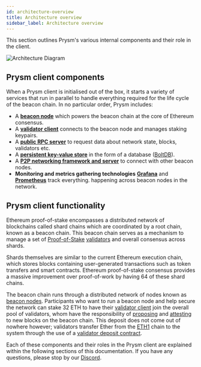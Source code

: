 ```yaml
---
id: architecture-overview
title: Architecture overview
sidebar_label: Architecture overview
---
```

  This section outlines Prysm's various internal components and their role in
  the client.

![Architecture Diagram](/img/prysm-architecture.png)

## Prysm client components

When a Prysm client is initialised out of the box, it starts a variety of services that run in parallel to handle everything required for the life cycle of the beacon chain. In no particular order, Prysm includes:

* A [**beacon node**](/docs/how-prysm-works/beacon-node) which powers the beacon chain at the core of Ethereum consensus.
* A [**validator client**](/docs/how-prysm-works/prysm-validator-client) connects to the beacon node and manages staking keypairs.
* A [**public RPC server**](/docs/how-prysm-works/prysm-public-api) to request data about network state, blocks, validators etc.
* A [**persistent key-value store**](/docs/how-prysm-works/database-backend-boltdb) in the form of a database \([BoltDB](/docs/how-prysm-works/database-backend-boltdb)\).
* A [**P2P networking framework and server**](/docs/how-prysm-works/p2p-networking) to connect with other beacon nodes.
* **Monitoring and metrics gathering technologies** [**Grafana**](https://grafana.com/) and [**Prometheus**](https://prometheus.io) track everything. happening across beacon nodes in the network.

## Prysm client functionality

Ethereum proof-of-stake encompasses a distributed network of blockchains called shard chains which are coordinated by a root chain, known as a beacon chain. This beacon chain serves as a mechanism to manage a set of [Proof-of-Stake](/docs/terminology#proof-of-stake-pos) [validators](/docs/terminology#validator) and overall consensus across shards.

Shards themselves are similar to the current Ethereum execution chain, which stores blocks containing user-generated transactions such as token transfers and smart contracts. Ethereum proof-of-stake consensus provides a massive improvement over proof-of-work by having 64 of these shard chains.

The beacon chain runs through a distributed network of nodes known as [beacon nodes](/docs/how-prysm-works/beacon-node). Participants who want to run a beacon node and help secure the network can stake 32 ETH to have their [validator client](/docs/how-prysm-works/prysm-validator-client) join the overall pool of validators, whom have the responsibility of [proposing](/docs/terminology#propose) and [attesting](/docs/terminology#attest) to new blocks on the beacon chain. This deposit does not come out of nowhere however; validators transfer Ether from the [ETH1](/docs/terminology#eth1) chain to the system through the use of a [validator deposit contract](/docs/how-prysm-works/validator-deposit-contract).

Each of these components and their roles in the Prysm client are explained within the following sections of this documentation. If you have any questions, please stop by our [Discord](https://discord.gg/KSA7rPr).
